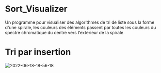 # Sort_Visualizer
Un programme pour visualiser des algorithmes de tri de liste sous la forme d'une spirale, les couleurs des éléments passent par toutes les couleurs du spectre chromatique du centre vers l'exterieur de la spirale.

# Tri par insertion
![2022-06-18-18-56-18](https://user-images.githubusercontent.com/70845195/174449192-f860a8b0-a361-405d-bee7-7e44291f1562.gif)


